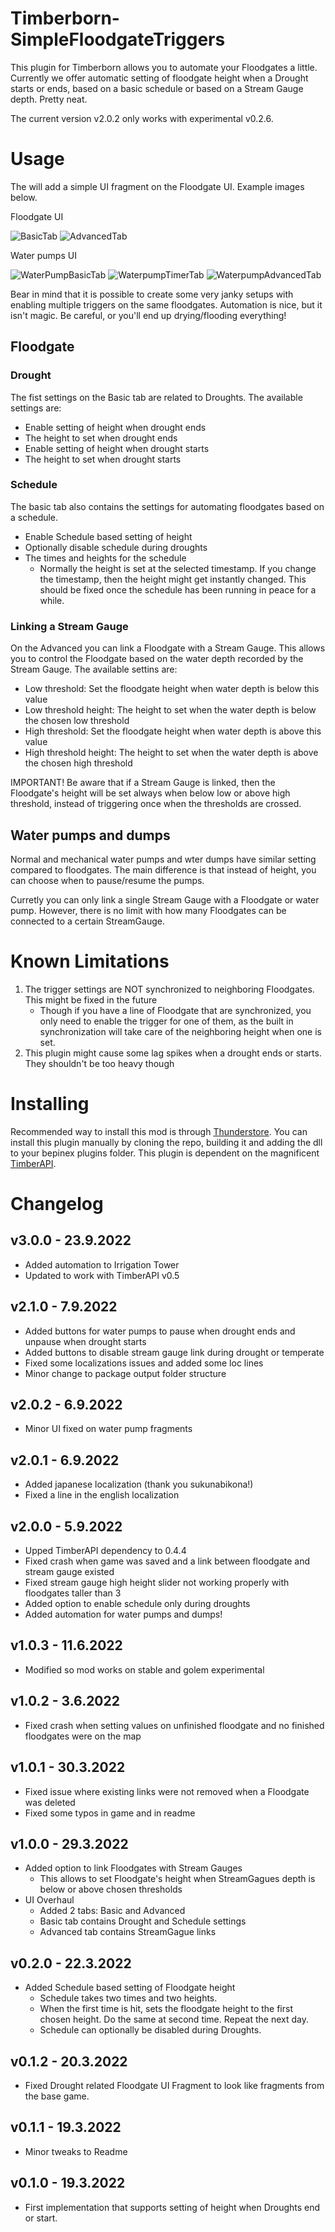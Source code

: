 # Timberborn-SimpleFloodgateTriggers
This plugin for Timberborn allows you to automate your Floodgates a little. Currently we offer automatic setting of floodgate height 
when a Drought starts or ends, based on a basic schedule or based on a Stream Gauge depth. Pretty neat.

The current version v2.0.2 only works with experimental v0.2.6.

# Usage
The will add a simple UI fragment on the Floodgate UI. Example images below.

Floodgate UI

![BasicTab](https://raw.githubusercontent.com/hytonhan/Timberborn-SimpleFloodgateTriggers/main/attachments/BasicTab.PNG?raw=true)
![AdvancedTab](https://raw.githubusercontent.com/hytonhan/Timberborn-SimpleFloodgateTriggers/main/attachments/AdvancedTab.PNG)

Water pumps UI

![WaterPumpBasicTab](https://raw.githubusercontent.com/hytonhan/Timberborn-SimpleFloodgateTriggers/main/attachments/WaterpumpBasic.PNG)
![WaterpumpTimerTab](https://raw.githubusercontent.com/hytonhan/Timberborn-SimpleFloodgateTriggers/main/attachments/WaterpumpTimer.PNG)
![WaterpumpAdvancedTab](https://raw.githubusercontent.com/hytonhan/Timberborn-SimpleFloodgateTriggers/main/attachments/WaterpumpAdvanced.PNG)

Bear in mind that it is possible to create some very janky setups with enabling multiple triggers on the same floodgates. Automation is
nice, but it isn't magic. Be careful, or you'll end up drying/flooding everything!
## Floodgate
### Drought
The fist settings on the Basic tab are related to Droughts. The available settings are:
- Enable setting of height when drought ends
- The height to set when drought ends
- Enable setting of height when drought starts
- The height to set when drought starts

### Schedule
The basic tab also contains the settings for automating floodgates based on a schedule.
- Enable Schedule based setting of height
- Optionally disable schedule during droughts
- The times and heights for the schedule
	- Normally the height is set at the selected timestamp. If you change the timestamp, then the height might get instantly changed. This should be fixed 
	once the schedule has been running in peace for a while.

### Linking a Stream Gauge
On the Advanced you can link a Floodgate with a Stream Gauge. This allows you to control the Floodgate based on the water depth 
recorded by the  Stream Gauge. The available settins are:
- Low threshold: Set the floodgate height when water depth is below this value
- Low threshold height: The height to set when the water depth is below the chosen low threshold
- High threshold: Set the floodgate height when water depth is above this value
- High threshold height: The height to set when the water depth is above the chosen high threshold

IMPORTANT! Be aware that if a Stream Gauge is linked, then the Floodgate's height will be set always when below low or above high threshold, instead
of triggering once when the thresholds are crossed.

## Water pumps and dumps
Normal and mechanical water pumps and wter dumps have similar setting compared to floodgates. 
The main difference is that instead of height, you can choose when to pause/resume the pumps.

Curretly you can only link a single Stream Gauge with a Floodgate or water pump. However, there is no limit with how many Floodgates can be connected to a certain StreamGauge.

# Known Limitations
1. The trigger settings are NOT synchronized to neighboring Floodgates. This might be fixed in the future
	- Though if you have a line of Floodgate that are synchronized, you only need to enable the trigger for one of them, as the built in synchronization will take care of
	the neighboring height when one is set.
1. This plugin might cause some lag spikes when a drought ends or starts. They shouldn't be too heavy though

# Installing
Recommended way to install this mod is through [Thunderstore](https://timberborn.thunderstore.io/). You can install this plugin manually by cloning the repo, building it
and adding the dll to your bepinex plugins folder. This plugin is dependent on the magnificent [TimberAPI](https://github.com/Timberborn-Modding-Central/TimberAPI).

# Changelog

## v3.0.0 - 23.9.2022
- Added automation to Irrigation Tower
- Updated to work with TimberAPI v0.5

## v2.1.0 - 7.9.2022
- Added buttons for water pumps to pause when drought ends and unpause when drought starts
- Added buttons to disable stream gauge link during drought or temperate
- Fixed some localizations issues and added some loc lines
- Minor change to package output folder structure

## v2.0.2 - 6.9.2022
- Minor UI fixed on water pump fragments

## v2.0.1 - 6.9.2022
- Added japanese localization (thank you sukunabikona!)
- Fixed a line in the english localization

## v2.0.0 - 5.9.2022
- Upped TimberAPI dependency to 0.4.4
- Fixed crash when game was saved and a link between floodgate and stream gauge existed
- Fixed stream gauge high height slider not working properly with floodgates taller than 3
- Added option to enable schedule only during droughts
- Added automation for water pumps and dumps!

## v1.0.3 - 11.6.2022
- Modified so mod works on stable and golem experimental

## v1.0.2 - 3.6.2022
- Fixed crash when setting values on unfinished floodgate and no finished floodgates were on the map

## v1.0.1 - 30.3.2022
- Fixed issue where existing links were not removed when a Floodgate was deleted
- Fixed some typos in game and in readme

## v1.0.0 - 29.3.2022
- Added option to link Floodgates with Stream Gauges
	- This allows to set Floodgate's height when StreamGagues depth is below or above chosen thresholds
- UI Overhaul
	- Added 2 tabs: Basic and Advanced
	- Basic tab contains Drought and Schedule settings
	- Advanced tab contains StreamGague links

## v0.2.0 - 22.3.2022
- Added Schedule based setting of Floodgate height
	- Schedule takes two times and two heights.
	- When the first time is hit, sets the floodgate height to the first chosen height. Do the same at second time. Repeat the next day.
	- Schedule can optionally be disabled during Droughts.

## v0.1.2 - 20.3.2022
- Fixed Drought related Floodgate UI Fragment to look like fragments from the base game.

## v0.1.1 - 19.3.2022
- Minor tweaks to Readme

## v0.1.0 - 19.3.2022
- First implementation that supports setting of height when Droughts end or start.